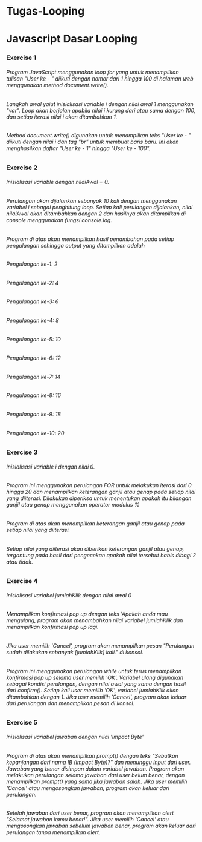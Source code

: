 # Tugas-Looping
# Javascript Dasar Looping

### Exercise 1
###### Program JavaScript menggunakan loop for yang untuk menampilkan tulisan "User ke - " diikuti dengan nomor dari 1 hingga 100 di halaman web menggunakan method document.write().
###### Langkah awal yaiut inisialisasi variable i dengan nilai awal 1 menggunakan "var". Loop akan berjalan apabila nilai i kurang dari atau sama dengan 100, dan setiap iterasi nilai i akan ditambahkan 1.
###### Method document.write() digunakan untuk menampilkan teks "User ke - " diikuti dengan nilai i dan tag "br" untuk membuat baris baru. Ini akan menghasilkan daftar "User ke - 1" hingga "User ke - 100".

### Exercise 2
###### Inisialisasi variable dengan nilaiAwal = 0.
###### Perulangan akan dijalankan sebanyak 10 kali dengan menggunakan variabel i sebagai penghitung loop. Setiap kali perulangan dijalankan, nilai nilaiAwal akan ditambahkan dengan 2 dan hasilnya akan ditampilkan di console menggunakan fungsi console.log.
###### Program di atas akan menampilkan hasil penambahan pada setiap pengulangan sehingga output yang ditampilkan adalah 
###### Pengulangan ke-1: 2
###### Pengulangan ke-2: 4
###### Pengulangan ke-3: 6
###### Pengulangan ke-4: 8
###### Pengulangan ke-5: 10
###### Pengulangan ke-6: 12
###### Pengulangan ke-7: 14
###### Pengulangan ke-8: 16
###### Pengulangan ke-9: 18
###### Pengulangan ke-10: 20

### Exercise 3
###### Inisialisasi variable i dengan nilai 0.
###### Program ini menggunakan perulangan FOR untuk melakukan iterasi dari 0 hingga 20 dan menampilkan keterangan ganjil atau genap pada setiap nilai yang diiterasi. Dilakukan diperiksa untuk menentukan apakah itu bilangan ganjil atau genap menggunakan operator modulus %
###### Program di atas akan menampilkan keterangan ganjil atau genap pada setiap nilai yang diiterasi.
###### Setiap nilai yang diiterasi akan diberikan keterangan ganjil atau genap, tergantung pada hasil dari pengecekan apakah nilai tersebut habis dibagi 2 atau tidak.

### Exercise 4
###### Inisialisasi variabel jumlahKlik dengan nilai awal 0
###### Menampilkan konfirmasi pop up dengan teks 'Apakah anda mau mengulang, program akan menambahkan nilai variabel jumlahKlik dan menampilkan konfirmasi pop up lagi. 
###### Jika user memilih 'Cancel', program akan menampilkan pesan "Perulangan sudah dilakukan sebanyak [jumlahKlik] kali." di konsol.
###### Program ini menggunakan perulangan while untuk terus menampilkan konfirmasi pop up selama user memilih 'OK'. Variabel ulang digunakan sebagai kondisi perulangan, dengan nilai awal yang sama dengan hasil dari confirm(). Setiap kali user memilih 'OK', variabel jumlahKlik akan ditambahkan dengan 1. Jika user memilih 'Cancel', program akan keluar dari perulangan dan menampilkan pesan di konsol.

### Exercise 5
###### Inisialisasi variabel jawaban dengan nilai 'Impact Byte'
###### Program di atas akan menampilkan prompt() dengan teks "Sebutkan kepanjangan dari nama IB (Impact Byte)?" dan menunggu input dari user. Jawaban yang benar disimpan dalam variabel jawaban. Program akan melakukan perulangan selama jawaban dari user belum benar, dengan menampilkan prompt() yang sama jika jawaban salah. Jika user memilih 'Cancel' atau mengosongkan jawaban, program akan keluar dari perulangan.
###### Setelah jawaban dari user benar, program akan menampilkan alert "Selamat jawaban kamu benar!". Jika user memilih 'Cancel' atau mengosongkan jawaban sebelum jawaban benar, program akan keluar dari perulangan tanpa menampilkan alert.
